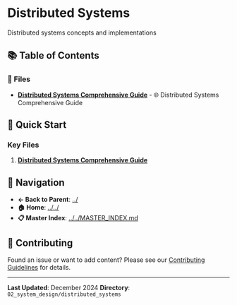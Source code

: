 # Distributed Systems

Distributed systems concepts and implementations

## 📚 Table of Contents

### 📄 Files

- **[Distributed Systems Comprehensive Guide](distributed_systems_comprehensive_guide.md)** - 🌐 Distributed Systems Comprehensive Guide

## 🚀 Quick Start

### Key Files
1. **[Distributed Systems Comprehensive Guide](distributed_systems_comprehensive_guide.md)**

## 🔗 Navigation

- **← Back to Parent**: [../](../)
- **🏠 Home**: [../../](../..)
- **📋 Master Index**: [../../MASTER_INDEX.md](../..MASTER_INDEX.md)

## 🤝 Contributing

Found an issue or want to add content? Please see our [Contributing Guidelines](../../CONTRIBUTING.md) for details.

---

**Last Updated**: December 2024
**Directory**: `02_system_design/distributed_systems`
